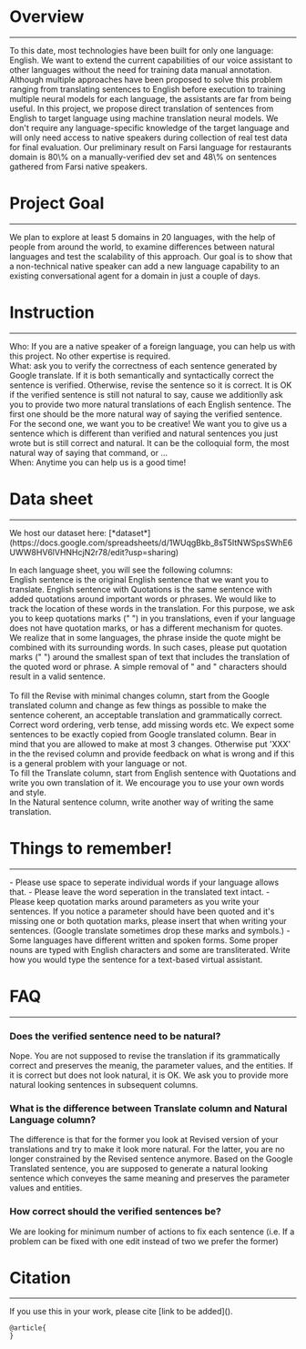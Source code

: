 # Overview
<hr>
To this date, most technologies have been built for only one language: English. We want to extend the current capabilities of our voice assistant to other languages without the need for training data manual annotation. Although multiple approaches have been proposed to solve this problem ranging from translating sentences to English before execution to training multiple neural models for each language, the assistants are far from being useful. In this project, we propose direct translation of sentences from English to target language using machine translation neural models. We don't require any language-specific knowledge of the target language and will only need access to native speakers during collection of real test data for final evaluation. Our preliminary result on Farsi language for restaurants domain is 80\% on a manually-verified dev set and 48\% on sentences gathered from Farsi native speakers.


# Project Goal
<hr>
We plan to explore at least 5 domains in 20 languages, with the help of people from around the world, to examine differences between natural languages and test the scalability of this approach. Our goal is to show that a non-technical native speaker can add a new language capability to an existing conversational agent for a domain in just a couple of days.

# Instruction
<hr>
Who: If you are a native speaker of a foreign language, you can help us with this project. No other expertise is required. <br>
What: ask you to verify the correctness of each sentence generated by Google translate. If it is both semantically and syntactically correct the sentence is verified. Otherwise, revise the sentence so it is correct. It is OK if the verified sentence is still not natural to say, cause we additionlly ask you to provide two more natural translations of each English sentence. The first one should be the more natural way of saying the verified sentence. For the second one, we want you to be creative! We want you to give us a sentence which is different than verified and natural sentences you just wrote but is still correct and natural. It can be the colloquial form, the most natural way of saying that command, or ... <br>
When: Anytime you can help us is a good time! 

# Data sheet
<hr>
We host our dataset here: [*dataset*](https://docs.google.com/spreadsheets/d/1WUqgBkb_8sT5ItNWSpsSWhE6UWW8HV6lVHNHcjN2r78/edit?usp=sharing)

In each language sheet, you will see the following columns:											
English sentence is the original English sentence that we want you to translate. English sentence with Quotations is the same sentence with added quotations around important words or phrases. We would like to track the location of these words in the translation. For this purpose, we ask you to keep quotations marks (" ") in you translations, even if your language does not have quotation marks, or has a different mechanism for quotes. We realize that in some languages, the phrase inside the quote might be combined with its surrounding words. In such cases, please put quotation marks (" ") around the smallest span of text that includes the translation of the quoted word or phrase. A simple removal of " and " characters should result in a valid sentence.<br>						
To fill the Revise with minimal changes column, start from the Google translated column and change as few things as possible to make the sentence coherent, an acceptable translation and grammatically correct. Correct word ordering, verb tense, add missing words etc. We expect some sentences to be exactly copied from Google translated column. Bear in mind that you are allowed to make at most 3 changes. Otherwise put 'XXX' in the the revised column and provide feedback on what is wrong and if this is a general problem with your language or not.												
To fill the Translate column, start from English sentence with Quotations and write you own translation of it. We encourage you to use your own words and style.											
In the Natural sentence column, write another way of writing the same translation.							



# Things to remember!
<hr>
- Please use space to seperate individual words if your language allows that. 								
- Please leave the word seperation in the translated text intact.								
- Please keep quotation marks around parameters as you write your sentences. If you notice a parameter should have been quoted and it's missing one or both quotation marks, please insert that when writing your sentences. (Google translate sometimes drop these marks and symbols.) 				
- Some languages have different written and spoken forms. Some proper nouns are typed with English characters and some are transliterated. Write how you would type the sentence for a text-based virtual assistant.
			

# FAQ
<hr>

### Does the verified sentence need to be natural?
Nope. You are not supposed to revise the translation if its grammatically correct and preserves the meanig, the parameter values, and the entities. If it is correct but does not look natural, it is OK. We ask you to provide more natural looking sentences in subsequent columns. 

### What is the difference between Translate column and Natural Language column?
The difference is that for the former you look at Revised version of your translations and try to make it look more natural. For the latter, you are no longer constrained by the Revised sentence anymore. Based on the Google Translated sentence, you are supposed to generate a natural looking sentence which conveyes the same meaning and preserves the parameter values and entities.

### How correct should the verified sentences be?
We are looking for minimum number of actions to fix each sentence (i.e. If a problem can be fixed with one edit instead of two we prefer the former)


# Citation
<hr>
If you use this in your work, please cite [link to be added]().

```
@article{
}
```
